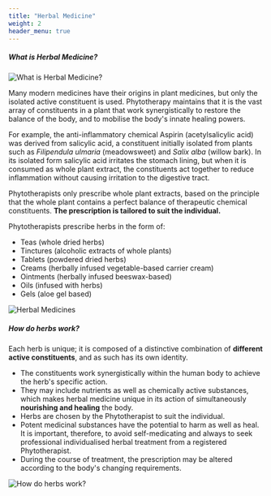 ```yaml
---
title: "Herbal Medicine"
weight: 2
header_menu: true
---
```


##### What is Herbal Medicine?
![What is Herbal Medicine?](./images/herbal_medicine.jpg)

Many modern medicines have their origins in plant medicines, but only the isolated active constituent is used. Phytotherapy maintains that it is the vast array of constituents in a plant that work synergistically to restore the balance of the body, and to mobilise the body's innate healing powers.

For example, the anti-inflammatory chemical Aspirin (acetylsalicylic acid) was derived from salicylic acid, a constituent initially isolated from plants such as *Filipendula ulmaria* (meadowsweet) and *Salix alba* (willow bark). In its isolated form salicylic acid irritates the stomach lining, but when it is consumed as whole plant extract, the constituents act together to reduce inflammation without causing irritation to the digestive tract.

Phytotherapists only prescribe whole plant extracts, based on the principle that the whole plant contains a perfect balance of therapeutic chemical constituents. **The prescription is tailored to suit the individual.**

Phytotherapists prescribe herbs in the form of:
- Teas (whole dried herbs)
- Tinctures (alcoholic extracts of whole plants)
- Tablets (powdered dried herbs)
- Creams (herbally infused vegetable-based carrier cream)
- Ointments (herbally infused beeswax-based)
- Oils (infused with herbs)
- Gels (aloe gel based)

![Herbal Medicines](./images/herbal_medicines.jpg)



##### How do herbs work?
Each herb is unique; it is composed of a distinctive combination of **different active constituents**, and as such has its own identity.
- The constituents work synergistically within the human body to achieve the herb's specific action.
- They may include nutrients as well as chemically active substances, which makes herbal medicine unique in its action of simultaneously **nourishing and healing** the body.
- Herbs are chosen by the Phytotherapist to suit the individual.
- Potent medicinal substances have the potential to harm as well as heal. It is important, therefore, to avoid self-medicating and always to seek professional individualised herbal treatment from a registered Phytotherapist.
- During the course of treatment, the prescription may be altered according to the body's changing requirements.


![How do herbs work?](./images/how_do_herbs_work.jpg)
